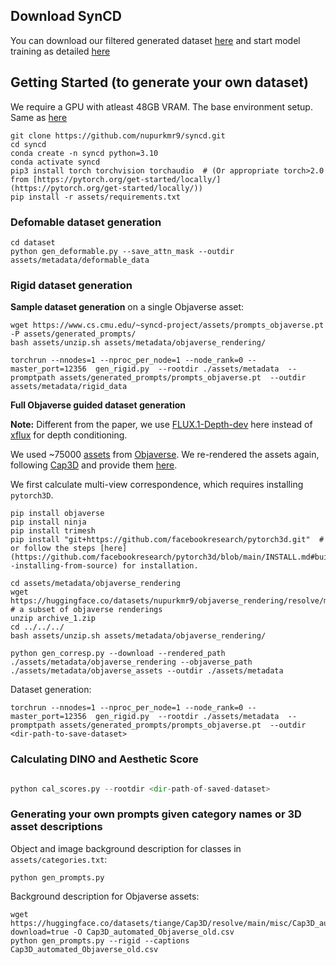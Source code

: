 ## Download SynCD

You can download our filtered generated dataset [here](https://huggingface.co/datasets/nupurkmr9/syncd/tree/main) and start model training as detailed [here](https://github.com/nupurkmr9/syncd/blob/main/README.md#training-on-our-dataset)

## Getting Started (to generate your own dataset)

We require a GPU with atleast 48GB VRAM. 
The base environment setup. Same as [here](https://github.com/nupurkmr9/syncd/blob/main/README.md#getting-started)

```
git clone https://github.com/nupurkmr9/syncd.git
cd syncd
conda create -n syncd python=3.10
conda activate syncd
pip3 install torch torchvision torchaudio  # (Or appropriate torch>2.0 from [https://pytorch.org/get-started/locally/](https://pytorch.org/get-started/locally/))
pip install -r assets/requirements.txt
```

### Defomable dataset generation

```
cd dataset
python gen_deformable.py --save_attn_mask --outdir assets/metadata/deformable_data 
```

### Rigid dataset generation 

**Sample dataset generation** on a single Objaverse asset:

```
wget https://www.cs.cmu.edu/~syncd-project/assets/prompts_objaverse.pt -P assets/generated_prompts/
bash assets/unzip.sh assets/metadata/objaverse_rendering/

torchrun --nnodes=1 --nproc_per_node=1 --node_rank=0 --master_port=12356  gen_rigid.py  --rootdir ./assets/metadata  --promptpath assets/generated_prompts/prompts_objaverse.pt  --outdir assets/metadata/rigid_data

```

**Full Objaverse guided dataset generation**

<strong>Note:</strong> Different from the paper, we use [FLUX.1-Depth-dev](https://huggingface.co/black-forest-labs/FLUX.1-Depth-dev) here instead of [xflux](https://github.com/XLabs-AI/x-flux) for depth conditioning.

We used ~75000 [assets](assets/objaverse_ids.pt) from [Objaverse](https://objaverse.allenai.org). We re-rendered the assets again, following [Cap3D](https://huggingface.co/datasets/tiange/Cap3D) and provide them [here](https://huggingface.co/datasets/nupurkmr9/objaverse_rendering/tree/main). 

We first calculate multi-view correspondence, which requires installing `pytorch3D`. 

```
pip install objaverse
pip install ninja
pip install trimesh
pip install "git+https://github.com/facebookresearch/pytorch3d.git"  # or follow the steps [here](https://github.com/facebookresearch/pytorch3d/blob/main/INSTALL.md#building--installing-from-source) for installation.

cd assets/metadata/objaverse_rendering
wget https://huggingface.co/datasets/nupurkmr9/objaverse_rendering/resolve/main/archive_1.zip  # a subset of objaverse renderings
unzip archive_1.zip
cd ../../../
bash assets/unzip.sh assets/metadata/objaverse_rendering/

python gen_corresp.py --download --rendered_path ./assets/metadata/objaverse_rendering --objaverse_path ./assets/metadata/objaverse_assets --outdir ./assets/metadata
```

Dataset generation:

```
torchrun --nnodes=1 --nproc_per_node=1 --node_rank=0 --master_port=12356  gen_rigid.py  --rootdir ./assets/metadata  --promptpath assets/generated_prompts/prompts_objaverse.pt  --outdir <dir-path-to-save-dataset>

```

### Calculating DINO and Aesthetic Score

```python

python cal_scores.py --rootdir <dir-path-of-saved-dataset>

```


### Generating your own prompts given category names or 3D asset descriptions

Object and image background description for classes in `assets/categories.txt`:
```
python gen_prompts.py 
```


Background description for Objaverse assets:
```
wget https://huggingface.co/datasets/tiange/Cap3D/resolve/main/misc/Cap3D_automated_Objaverse_old.csv?download=true -O Cap3D_automated_Objaverse_old.csv
python gen_prompts.py --rigid --captions Cap3D_automated_Objaverse_old.csv
```